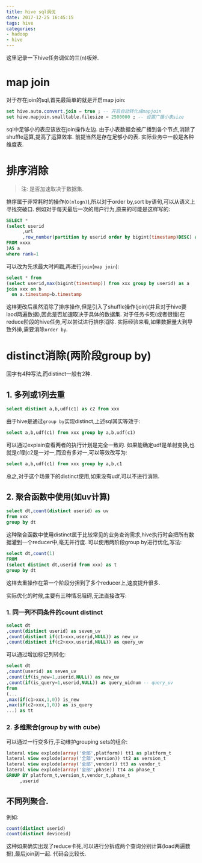 ```yaml
---
title: hive sql调优
date: 2017-12-25 16:45:15
tags: hive
categories:
- hadoop
- hive
---
```


这里记录一下hive任务调优的三(n)板斧.

# map join
对于存在join的sql,首先最简单的就是开启map join:
```sql
set hive.auto.convert.join = true ; -- 开启自动转化成mapjoin
set hive.mapjoin.smalltable.filesize = 2500000 ; -- 设置广播小表size
```
sql中足够小的表应该放在join操作左边. 由于小表数据会被广播到各个节点,消除了shuffle运算,提高了运算效率.
前提当然是存在足够小的表. 实际业务中一般是各种维度表.

# 排序消除
> 注: 是否加速取决于数据集.

排序属于非常耗时的操作(`O(nlogn)`),所以对于order by,sort by语句,可以从语义上寻找突破口. 例如对于每天最后一次的用户行为,原来的可能是这样写的:
```sql
SELECT *
(select userid
      ,url
      ,row_number(partition by userid order by bigint(timestamp)DESC) as rank
FROM xxxx
)AS a 
where rank=1
```
可以改为先求最大时间戳,再进行`join`(`map join`):
```sql
select * from
(select userid,max(bigint(timestamp)) from xxx group by userid) as a
join xxx on b 
  on a.timestamp=b.timestamp
```
这样更改后虽然消除了排序操作,但是引入了shuffle操作(join)(并且对于hive要laod两遍数据),因此是否加速取决于具体的数据集. 对于任务卡死(或者很慢)在reduce阶段的hive任务,可以尝试进行排序消除. 
实际经验来看,如果数据量大到导致外排,需要消除`order by`.

# distinct消除(两阶段group by)
回字有4种写法,而distinct一般有2种.

## 1. 多列或1列去重
```sql
select distinct a,b,udf(c1) as c2 from xxx
```
由于hive是通过`group by`实现distinct,上述sql其实等效于:
```sql
select a,b,udf(c1) from xxx group by a,b,udf(c1)
```
可以通过explain查看两者的执行计划是完全一致的.
如果能确定udf是单射变换,也就是c1到c2是一对一,而没有多对一,可以等效改写为:
```sql
select a,b,udf(c1) from xxx group by a,b,c1
```
总之,对于这个场景下的distinct使用,如果没有udf,可以不进行消除.

## 2. 聚合函数中使用(如uv计算)
```sql
select dt,count(distinct userid) as uv 
from xxx
group by dt
```
这种聚合函数中使用distinct属于比较常见的业务查询需求,hive执行时会把所有数据灌到一个reducer中,毫无并行度.
可以使用两阶段group by进行优化,写法:
```sql
select dt,count(1)
FROM
(select distinct dt,userid from xxx) as t 
group by dt
```
这样去重操作在第一个阶段分担到了多个reducer上,速度提升很多.

实际优化的时候,主要有三种情况阻碍,无法直接改写:
### 1. 同一列不同条件的count distinct
```sql
select dt
,count(distinct userid) as seven_uv
,count(distinct if(c1>xxx,userid,NULL)) as new_uv
,count(distinct if(c2>xxx,userid,NULL)) as query_uv
```
可以通过增加标记列转化:
```sql
select dt
,count(userid) as seven_uv
,count(if(is_new=1,userid,NULL)) as new_uv
,count(if(is_query=1,userid,NULL)) as query_uidnum -- query_uv
from 
(...
,max(if(c1>xxx,1,0)) is_new
,max(if(c2>xxx,1,0)) as is_query
...) as tt
```

### 2. 多维聚合(group by with cube)
可以通过一行变多行,手动维护grouping sets的组合:
```sql
lateral view explode(array('全部',platform)) tt1 as platform_t
lateral view explode(array('全部',version)) tt2 as version_t
lateral view explode(array('全部',vendor)) tt3 as vendor_t
lateral view explode(array('全部',phase)) tt4 as phase_t
GROUP BY platform_t,version_t,vendor_t,phase_t
     ,userid
```

## 不同列聚合.
例如:
```sql
count(distinct userid)
count(distinct deviceid)
```
这种如果确实出现了reduce卡死,可以进行分拆成两个查询分别计算(load两遍数据),最后join到一起. 代码会比较长. 



